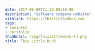```yaml
---
date: 2017-06-04T21:30:00+10:00
description: "Software company website"
sitelink: https://thislittleduck.com
tags:
- business
- portfolio
thumbnail: /img/thislittleduck-tn.png
title: This Little Duck
---
```



